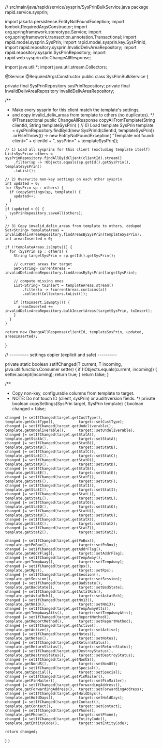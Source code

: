 // src/main/java/rapid/service/sysprin/SysPrinBulkService.java
package rapid.service.sysprin;

import jakarta.persistence.EntityNotFoundException;
import lombok.RequiredArgsConstructor;
import org.springframework.stereotype.Service;
import org.springframework.transaction.annotation.Transactional;
import rapid.model.sysprin.SysPrin;
import rapid.model.sysprin.key.SysPrinId;
import rapid.repository.sysprin.InvalidDelivAreaRepository;
import rapid.repository.sysprin.SysPrinRepository;
import rapid.web.sysprin.dto.ChangeAllResponse;

import java.util.*;
import java.util.stream.Collectors;

@Service
@RequiredArgsConstructor
public class SysPrinBulkService {

  private final SysPrinRepository sysPrinRepository;
  private final InvalidDelivAreaRepository invalidDelivAreaRepository;

  /**
   * Make every sysprin for this client match the template's settings,
   * and copy invalid_deliv_areas from template to others (no duplicates).
   */
  @Transactional
  public ChangeAllResponse copyAllFromTemplate(String clientId, String templateSysPrin) {
    // 0) Load template
    SysPrin template = sysPrinRepository.findById(new SysPrinId(clientId, templateSysPrin))
        .orElseThrow(() -> new EntityNotFoundException(
            "Template not found: client=" + clientId + ", sysPrin=" + templateSysPrin));

    // 1) Load all sysprins for this client (excluding template itself)
    List<SysPrin> others = sysPrinRepository.findAllByIdClient(clientId).stream()
        .filter(sp -> !Objects.equals(sp.getId().getSysPrin(), templateSysPrin))
        .toList();

    // 2) Overwrite non-key settings on each other sysprin
    int updated = 0;
    for (SysPrin sp : others) {
      if (copySettings(sp, template)) {
        updated++;
      }
    }
    if (updated > 0) {
      sysPrinRepository.saveAll(others);
    }

    // 3) Copy invalid_deliv_areas from template to others, deduped
    Set<String> templateAreas = invalidDelivAreaRepository.findAreasBySysPrin(templateSysPrin);
    int areasInserted = 0;

    if (!templateAreas.isEmpty()) {
      for (SysPrin sp : others) {
        String targetSysPrin = sp.getId().getSysPrin();

        // current areas for target
        Set<String> currentAreas = invalidDelivAreaRepository.findAreasBySysPrin(targetSysPrin);

        // compute missing ones
        List<String> toInsert = templateAreas.stream()
            .filter(a -> !currentAreas.contains(a))
            .collect(Collectors.toList());

        if (!toInsert.isEmpty()) {
          areasInserted += invalidDelivAreaRepository.bulkInsertAreas(targetSysPrin, toInsert);
        }
      }
    }

    return new ChangeAllResponse(clientId, templateSysPrin, updated, areasInserted);
  }

  // ---------- settings copier (explicit and safe) ----------

  private static <T> boolean setIfChanged(T current, T incoming, java.util.function.Consumer<T> setter) {
    if (!Objects.equals(current, incoming)) {
      setter.accept(incoming);
      return true;
    }
    return false;
  }

  /**
   * Copy non-key, configurable columns from template to target.
   * NOTE: Do not touch ID (client, sysPrin) or audit/version fields.
   */
  private boolean copySettings(SysPrin target, SysPrin template) {
    boolean changed = false;

    changed |= setIfChanged(target.getCustType(),           template.getCustType(),           target::setCustType);
    changed |= setIfChanged(target.getUndeliverable(),      template.getUndeliverable(),      target::setUndeliverable);
    changed |= setIfChanged(target.getStatA(),              template.getStatA(),              target::setStatA);
    changed |= setIfChanged(target.getStatB(),              template.getStatB(),              target::setStatB);
    changed |= setIfChanged(target.getStatC(),              template.getStatC(),              target::setStatC);
    changed |= setIfChanged(target.getStatD(),              template.getStatD(),              target::setStatD);
    changed |= setIfChanged(target.getStatE(),              template.getStatE(),              target::setStatE);
    changed |= setIfChanged(target.getStatF(),              template.getStatF(),              target::setStatF);
    changed |= setIfChanged(target.getStatI(),              template.getStatI(),              target::setStatI);
    changed |= setIfChanged(target.getStatL(),              template.getStatL(),              target::setStatL);
    changed |= setIfChanged(target.getStatO(),              template.getStatO(),              target::setStatO);
    changed |= setIfChanged(target.getStatU(),              template.getStatU(),              target::setStatU);
    changed |= setIfChanged(target.getStatX(),              template.getStatX(),              target::setStatX);
    changed |= setIfChanged(target.getStatZ(),              template.getStatZ(),              target::setStatZ);

    changed |= setIfChanged(target.getPoBox(),              template.getPoBox(),              target::setPoBox);
    changed |= setIfChanged(target.getAddrFlag(),           template.getAddrFlag(),           target::setAddrFlag);
    changed |= setIfChanged(target.getTempAway(),           template.getTempAway(),           target::setTempAway);
    changed |= setIfChanged(target.getRps(),                template.getRps(),                target::setRps);
    changed |= setIfChanged(target.getSession(),            template.getSession(),            target::setSession);
    changed |= setIfChanged(target.getBadState(),           template.getBadState(),           target::setBadState);
    changed |= setIfChanged(target.getAstatRch(),           template.getAstatRch(),           target::setAstatRch);
    changed |= setIfChanged(target.getNm13(),               template.getNm13(),               target::setNm13);
    changed |= setIfChanged(target.getTempAwayAtts(),       template.getTempAwayAtts(),       target::setTempAwayAtts);
    changed |= setIfChanged(target.getReportMethod(),       template.getReportMethod(),       target::setReportMethod);
    changed |= setIfChanged(target.getActive(),             template.getActive(),             target::setActive);
    changed |= setIfChanged(target.getNotes(),              template.getNotes(),              target::setNotes);
    changed |= setIfChanged(target.getReturnStatus(),       template.getReturnStatus(),       target::setReturnStatus);
    changed |= setIfChanged(target.getDestroyStatus(),      template.getDestroyStatus(),      target::setDestroyStatus);
    changed |= setIfChanged(target.getNonUS(),              template.getNonUS(),              target::setNonUS);
    changed |= setIfChanged(target.getSpecial(),            template.getSpecial(),            target::setSpecial);
    changed |= setIfChanged(target.getPinMailer(),          template.getPinMailer(),          target::setPinMailer);
    changed |= setIfChanged(target.getForwardingAddress(),  template.getForwardingAddress(),  target::setForwardingAddress);
    changed |= setIfChanged(target.getHoldDays(),           template.getHoldDays(),           target::setHoldDays);
    changed |= setIfChanged(target.getContact(),            template.getContact(),            target::setContact);
    changed |= setIfChanged(target.getPhone(),              template.getPhone(),              target::setPhone);
    changed |= setIfChanged(target.getEntityCode(),         template.getEntityCode(),         target::setEntityCode);

    return changed;
  }
}
